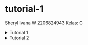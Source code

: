 # tutorial-1

Sheryl Ivana W
2206824943
Kelas: C

<details>
<summary>Tutorial 1</summary>
**Reflection 1**  
You already implemented two new features using Spring Boot. Check again your source code and evaluate the coding standards that you have learned in this module. Write clean code principles and secure coding practices that have been applied to your code.  If you find any mistake in your source code, please explain how to improve your code. **Please write your reflection inside the repository's README.md file.**  

Some of the clean codes principles (not all of them) that I applied are:

I used clear, concise, and meaningful names for variables and functions so that my code is easy to understand (no comments required for now)
I kept the function sizes small and focused on one specific task

Secure coding practices that I followed are:
Post method for creating products

Errors that I encountered while doing this assignment:

I created test functions in main instead of test which prevented JUnit from being recognized by Code Editor:
Solution: I transferred all test functions to test folder

Selenium was not working:
Solution: I missed ‘$’ in the @Value

Edit product request was doing GET instead of POST:
Solution: I used a hidden input form field to store the Product ID instead of putting it in the URL (Not secure but I have not found a better way yet)
Update: I corrected the delete and edit requests to use the right methods

Response stopped

New topic

**Reflection 2**  
1. After writing the unit test, how do you feel? How many unit tests should be made in a class? How to make sure that our unit tests are enough to verify our program? It would be good if you learned about code coverage. Code coverage is a metric that can help you understand how much of your source is tested. If you have 100% code coverage, does that mean your code has no bugs or errors?  

I feel more confident about my code after doing unit tests. There is no definitive answer for how many unit tests a class should have, but some experts recommend that it should cover 80% of the code. To ensure that our unit tests are sufficient to validate our program, we need to test all features in our program so there are no unhandled cases. Even with 100% code coverage, there are still many false-positives and false-negatives, so it does not guarantee that our code is error-free or bug-free.

2. Suppose that after writing the CreateProductFunctionalTest.java along with the corresponding test case, you were asked to create another functional test suite that verifies the number of items in the product list. You decided to create a new Java class similar to the prior functional test suites with the same setup procedures and instance variables.  
What do you think about the cleanliness of the code of the new functional test suite? Will the new code reduce the code quality? Identify the potential clean code issues, explain the reasons, and suggest possible improvements to make the code cleaner!  
I think the code of the new functional test suite is not very clean. It has some issues that could reduce the code quality and make it harder to maintain and understand. Here are some of the potential clean code issues I found, along with the reasons and possible improvements:
  
     - The code has too many comments. Comments are useful to explain the intent or purpose of the code, but they should not be used to describe what the code does. The code itself should be clear and self-explanatory. Too many comments can clutter the code and make it harder to read. They can also become outdated and misleading if the code changes. A possible improvement is to remove unnecessary comments and use meaningful names for variables, functions, and classes instead. 
     - The code has long and complex functions. Functions should be small and do only one thing. Long and complex functions are hard to understand, test, and debug. They can also introduce side effects and dependencies that make the code less modular and reusable. A possible improvement is to break down long and complex functions into smaller and simpler ones, and use descriptive names for them.
     - The code has magic numbers and strings. Magic numbers and strings are literal values that are used directly in the code without any explanation. They can make the code hard to understand, modify, and maintain. They can also introduce errors and inconsistencies if they are used in multiple places. A possible improvement is to replace magic numbers and strings with constants or variables, and give them meaningful names

</details>
<details>
<summary>Tutorial 2</summary>
Masalah Kualitas Kode yang Diperbaiki:

Masalah "The instance method name 'HomePage' doesn't match '[a-z][a-zA-Z0-9]*'" oleh PMD:
Solusi: Menggunakan gaya penulisan camel case untuk nama metode.
Masalah "Unnecessary modifier 'public' on method '...': the method is declared in an interface type" oleh PMD:
Solusi: Menghapus modifier public pada metode dalam antarmuka (interface).
Masalah "This utility class has a non-private constructor" oleh PMD:
Solusi: Masalah ini diabaikan karena jika kita menambahkan konstruktor private di kelas EshopApplication, program tidak akan dapat dijalankan (false-positive).
Implementasi CI/CD dalam Workflows (GitHub)/Pipelines (GitLab):
Implementasi saat ini sudah memenuhi definisi Continuous Integration dan Continuous Deployment. Proyek ini telah menerapkan CI yang mencakup fase Code dan Test. CI diwakili oleh file ci.yml yang otomatis menguji proses setiap kali ada pull, push, atau merge ke repositori. Untuk Deployment, Koyeb juga telah mengimplementasikan CI/CD untuk otomatisasi proses deployment setiap kali ada pull, push, atau merge dari repositori. Ini mencakup fase Review dan Operasional dalam Continuous Delivery/Deployment.

</details>